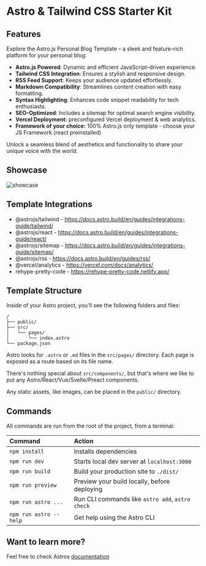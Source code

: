 # Astro & Tailwind CSS Starter Kit

## Features

Explore the Astro.js Personal Blog Template – a sleek and feature-rich platform for your personal blog:

- **Astro.js Powered**: Dynamic and efficient JavaScript-driven experience.
- **Tailwind CSS Integration**: Ensures a stylish and responsive design.
- **RSS Feed Support**: Keeps your audience updated effortlessly.
- **Markdown Compatibility**: Streamlines content creation with easy formatting.
- **Syntax Highlighting**: Enhances code snippet readability for tech enthusiasts.
- **SEO-Optimized**: Includes a sitemap for optimal search engine visibility.
- **Vercel Deployment:** preconfigured Vercel deployment & web analytics.
- **Framework of your choice:** 100% Astro.js only template - choose your JS Framework (react preinstalled)

Unlock a seamless blend of aesthetics and functionality to share your unique voice with the world.

## Showcase

![showcase](/public/showcase.png 'AstroPress - Tech Blog Template')

## Template Integrations

- @astrojs/tailwind - https://docs.astro.build/en/guides/integrations-guide/tailwind/
- @astrojs/react - https://docs.astro.build/en/guides/integrations-guide/react/
- @astrojs/sitemap - https://docs.astro.build/en/guides/integrations-guide/sitemap/
- @astrojs/rss - https://docs.astro.build/en/guides/rss/
- @vercel/analytics - https://vercel.com/docs/analytics/
- rehype-pretty-code - https://rehype-pretty-code.netlify.app/

## Template Structure

Inside of your Astro project, you'll see the following folders and files:

```
/
├── public/
├── src/
│   └── pages/
│       └── index.astro
└── package.json
```

Astro looks for `.astro` or `.md` files in the `src/pages/` directory. Each page is exposed as a route based on its file name.

There's nothing special about `src/components/`, but that's where we like to put any Astro/React/Vue/Svelte/Preact components.

Any static assets, like images, can be placed in the `public/` directory.

## Commands

All commands are run from the root of the project, from a terminal:

| Command                | Action                                           |
| :--------------------- | :----------------------------------------------- |
| `npm install`          | Installs dependencies                            |
| `npm run dev`          | Starts local dev server at `localhost:3000`      |
| `npm run build`        | Build your production site to `./dist/`          |
| `npm run preview`      | Preview your build locally, before deploying     |
| `npm run astro ...`    | Run CLI commands like `astro add`, `astro check` |
| `npm run astro --help` | Get help using the Astro CLI                     |

## Want to learn more?

Feel free to check Astros [documentation](https://docs.astro.build)
